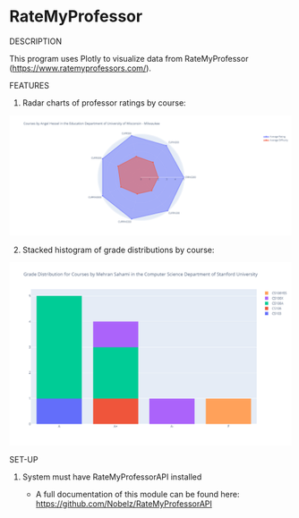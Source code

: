# RateMyProfessor

DESCRIPTION

This program uses Plotly to visualize data from RateMyProfessor (https://www.ratemyprofessors.com/).

FEATURES

1. Radar charts of professor ratings by course:

![alt text](https://github.com/liyanarahimi/RateMyProfessor/blob/33e2611858473ff8bd9b9963d88d94ae521e8952/Courses%20by%20Angel%20Hessel.png)

2. Stacked histogram of grade distributions by course:

![alt_text](https://github.com/liyanarahimi/RateMyProfessor/blob/80b18fc9fc38b1087ea38bab6036c57b8a8bb463/Grades%20for%20Mehran%20Sahami.png)

 
SET-UP

1. System must have RateMyProfessorAPI installed

    - A full documentation of this module can be found here:
      https://github.com/Nobelz/RateMyProfessorAPI
